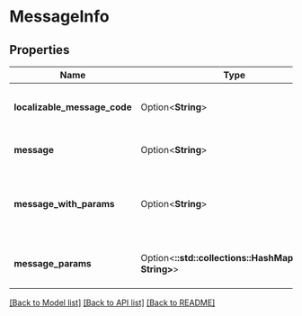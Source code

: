 # MessageInfo

## Properties

Name | Type | Description | Notes
------------ | ------------- | ------------- | -------------
**localizable_message_code** | Option<**String**> | Key that can be used to localize the message. | [optional]
**message** | Option<**String**> | Description of the message. | [optional]
**message_with_params** | Option<**String**> | Message with template fields for variable replacement. | [optional]
**message_params** | Option<**::std::collections::HashMap<String, String>**> | Map with fields for variable replacement. | [optional]

[[Back to Model list]](../README.md#documentation-for-models) [[Back to API list]](../README.md#documentation-for-api-endpoints) [[Back to README]](../README.md)


